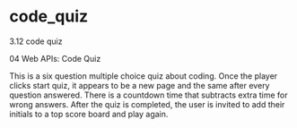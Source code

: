 # code_quiz
3.12 code quiz


04 Web APIs: Code Quiz

This is a six question multiple choice quiz about coding.
Once the player clicks start quiz, it appears to be a new page and the same after every question answered.
There is a countdown time that subtracts extra time for wrong answers.
After the quiz is completed, the user is invited to add their initials to a top score board and play again.

